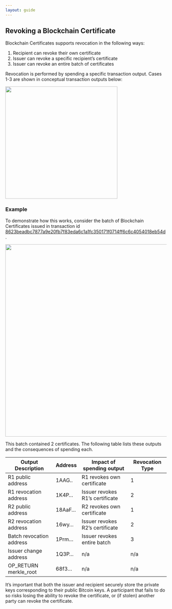 ```yaml
---
layout: guide
---
```


## Revoking a Blockchain Certificate

Blockchain Certificates supports revocation in the following ways:

1. Recipient can revoke their own certificate
2. Issuer can revoke a specific recipient’s certificate
3. Issuer can revoke an entire batch of certificates

Revocation is performed by spending a specific transaction output. Cases 1-3 are shown in conceptual transaction outputs below:
 
<img src="/assets/img/pictures/tx_out_labels.png" width="350">

### Example

To demonstrate how this works, consider the batch of Blockchain Certificates issued in transaction id [8623beadbc7877a9e20fb7f83eda6c1a1fc350171f0714ff6c6c4054018eb54d](https://blockchain.info/tx/8623beadbc7877a9e20fb7f83eda6c1a1fc350171f0714ff6c6c4054018eb54d). 

<a href="/assets/img/pictures/blockchain_info_tx.png" target="_blank">
<img src="/assets/img/pictures/blockchain_info_tx.png" width="600" />
</a>

This batch contained 2 certificates. The following table lists these outputs and the consequences of spending each.

<table class="table">
  <thead>
    <tr>
      <th>Output Description</th>
      <th>Address</th>
      <th>Impact of spending output</th>
      <th>Revocation Type</th>
    </tr>
  </thead>
  <tbody>
    <tr>
      <td>R1 public address</td>
      <td>1AAG..</td>
      <td>R1 revokes own certificate</td>
      <td>1</td>
    </tr>
    <tr>
      <td>R1 revocation address</td>
      <td>1K4P…</td>
      <td>Issuer revokes R1’s certificate</td>
      <td>2</td>
    </tr>
    <tr>
      <td>R2 public address</td>
      <td>18AaF…</td>
      <td>R2 revokes own certificate</td>
      <td>1</td>
    </tr>
    <tr>
      <td>R2 revocation address</td>
      <td>16wy…</td>
      <td>Issuer revokes R2’s certificate</td>
      <td>2</td>
    </tr>
    <tr>
      <td>Batch revocation address</td>
      <td>1Prm…</td>
      <td>Issuer revokes entire batch</td>
      <td>3</td>
    </tr>
    <tr>
      <td>Issuer change address</td>
      <td>1Q3P…</td>
      <td>n/a</td>
      <td>n/a</td>
    </tr>
    <tr>
      <td>OP_RETURN merkle_root</td>
      <td>68f3…</td>
      <td>n/a</td>
      <td>n/a</td>
    </tr>
  </tbody>
</table>

It’s important that both the issuer and recipient securely store the private keys corresponding to their public Bitcoin keys. A participant that fails to do so risks losing the ability to revoke the certificate, or (if stolen) another party can revoke the certificate.